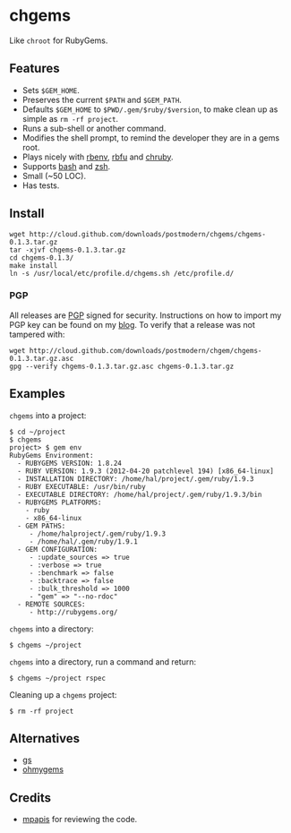 # chgems

Like `chroot` for RubyGems.

## Features

* Sets `$GEM_HOME`.
* Preserves the current `$PATH` and `$GEM_PATH`.
* Defaults `$GEM_HOME` to `$PWD/.gem/$ruby/$version`, to make clean up as
  simple as `rm -rf project`.
* Runs a sub-shell or another command.
* Modifies the shell prompt, to remind the developer they are in a gems root.
* Plays nicely with [rbenv], [rbfu] and [chruby].
* Supports [bash] and [zsh].
* Small (~50 LOC).
* Has tests.

## Install

    wget http://cloud.github.com/downloads/postmodern/chgems/chgems-0.1.3.tar.gz
    tar -xjvf chgems-0.1.3.tar.gz
    cd chgems-0.1.3/
    make install
    ln -s /usr/local/etc/profile.d/chgems.sh /etc/profile.d/

### PGP

All releases are [PGP] signed for security. Instructions on how to import my
PGP key can be found on my [blog][1]. To verify that a release was not tampered 
with:

    wget http://cloud.github.com/downloads/postmodern/chgem/chgems-0.1.3.tar.gz.asc
    gpg --verify chgems-0.1.3.tar.gz.asc chgems-0.1.3.tar.gz

## Examples

`chgems` into a project:

    $ cd ~/project
    $ chgems
    project> $ gem env
    RubyGems Environment:
      - RUBYGEMS VERSION: 1.8.24
      - RUBY VERSION: 1.9.3 (2012-04-20 patchlevel 194) [x86_64-linux]
      - INSTALLATION DIRECTORY: /home/hal/project/.gem/ruby/1.9.3
      - RUBY EXECUTABLE: /usr/bin/ruby
      - EXECUTABLE DIRECTORY: /home/hal/project/.gem/ruby/1.9.3/bin
      - RUBYGEMS PLATFORMS:
        - ruby
        - x86_64-linux
      - GEM PATHS:
         - /home/halproject/.gem/ruby/1.9.3
         - /home/hal/.gem/ruby/1.9.1
      - GEM CONFIGURATION:
         - :update_sources => true
         - :verbose => true
         - :benchmark => false
         - :backtrace => false
         - :bulk_threshold => 1000
         - "gem" => "--no-rdoc"
      - REMOTE SOURCES:
         - http://rubygems.org/

`chgems` into a directory:

    $ chgems ~/project

`chgems` into a directory, run a command and return:

    $ chgems ~/project rspec

Cleaning up a `chgems` project:

    $ rm -rf project

## Alternatives

* [gs](https://github.com/inkel/gs#readme)
* [ohmygems](http://blog.zenspider.com/blog/2012/09/ohmygems.html)

## Credits

* [mpapis](https://github.com/mpapis) for reviewing the code.

[rbenv]: https://github.com/sstephenson/rbenv#readme
[rbfu]: https://github.com/hmans/rbfu#readme
[chruby]: https://github.com/postmodern/chruby#readme

[bash]: http://www.gnu.org/software/bash/
[zsh]: http://www.zsh.org/
[PGP]: http://en.wikipedia.org/wiki/Pretty_Good_Privacy

[1]: http://postmodern.github.com/contact.html#pgp
